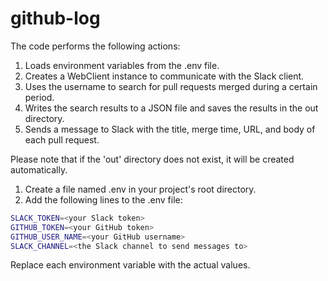 # github-log

The code performs the following actions:

1. Loads environment variables from the .env file.
2. Creates a WebClient instance to communicate with the Slack client.
3. Uses the username to search for pull requests merged during a certain period.
4. Writes the search results to a JSON file and saves the results in the out directory.
5. Sends a message to Slack with the title, merge time, URL, and body of each pull request.

Please note that if the 'out' directory does not exist, it will be created automatically.

1. Create a file named .env in your project's root directory. 
2. Add the following lines to the .env file:

```bash
SLACK_TOKEN=<your Slack token>
GITHUB_TOKEN=<your GitHub token>
GITHUB_USER_NAME=<your GitHub username>
SLACK_CHANNEL=<the Slack channel to send messages to>
```

Replace each environment variable with the actual values.

